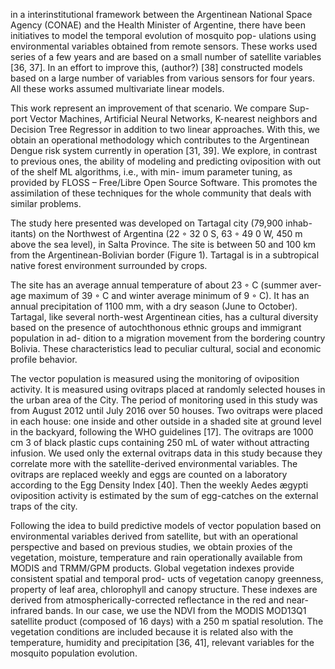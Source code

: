 


in a interinstitutional framework between the Argentinean
National Space Agency (CONAE) and the Health Minister of Argentine,
there have been initiatives to model the temporal evolution of mosquito pop-
ulations using environmental variables obtained from remote sensors. These
works used series of a few years and are based on a small number of satellite
variables [36, 37]. In an effort to improve this, (author?) [38] constructed
models based on a large number of variables from various sensors for four
years. All these works assumed multivariate linear models.


This work represent an improvement of that scenario. We compare Sup-
port Vector Machines, Artificial Neural Networks, K-nearest neighbors and
Decision Tree Regressor in addition to two linear approaches. With this,
we obtain an operational methodology which contributes to the Argentinean
Dengue risk system currently in operation [31, 39].
We explore, in contrast to previous ones, the ability of modeling and
predicting oviposition with out of the shelf ML algorithms, i.e., with min-
imum parameter tuning, as provided by FLOSS – Free/Libre Open Source
Software. This promotes the assimilation of these techniques for the whole
community that deals with similar problems.




The study here presented was developed on Tartagal city (79,900 inhab-
itants) on the Northwest of Argentina (22 ◦ 32 0 S, 63 ◦ 49 0 W, 450 m above the
sea level), in Salta Province. The site is between 50 and 100 km from the
Argentinean-Bolivian border (Figure 1). Tartagal is in a subtropical native
forest environment surrounded by crops.


The site has an average annual temperature of about 23 ◦ C (summer aver-
age maximum of 39 ◦ C and winter average minimum of 9 ◦ C). It has an annual
precipitation of 1100 mm, with a dry season (June to October). Tartagal, like
several north-west Argentinean cities, has a cultural diversity based on the
presence of autochthonous ethnic groups and immigrant population in ad-
dition to a migration movement from the bordering country Bolivia. These
characteristics lead to peculiar cultural, social and economic profile behavior.



The vector population is measured using the monitoring of oviposition
activity. It is measured using ovitraps placed at randomly selected houses in
the urban area of the City. The period of monitoring used in this study was
from August 2012 until July 2016 over 50 houses. Two ovitraps were placed
in each house: one inside and other outside in a shaded site at ground level in the backyard, following the WHO guidelines [17]. The ovitraps are 1000 cm 3
of black plastic cups containing 250 mL of water without attracting infusion.
We used only the external ovitraps data in this study because they correlate
more with the satellite-derived environmental variables. The ovitraps are
replaced weekly and eggs are counted on a laboratory according to the Egg
Density Index [40]. Then the weekly Aedes ægypti oviposition activity is
estimated by the sum of egg-catches on the external traps of the city.






Following the idea to build predictive models of vector population based
on environmental variables derived from satellite, but with an operational
perspective and based on previous studies, we obtain proxies of the vegetation, moisture, temperature and rain operationally available from MODIS
and TRMM/GPM products.
Global vegetation indexes provide consistent spatial and temporal prod-
ucts of vegetation canopy greenness, property of leaf area, chlorophyll and canopy structure. These indexes are derived from atmospherically-corrected
reflectance in the red and near-infrared bands. In our case, we use the NDVI
from the MODIS MOD13Q1 satellite product (composed of 16 days) with
a 250 m spatial resolution. The vegetation conditions are included because
it is related also with the temperature, humidity and precipitation [36, 41],
relevant variables for the mosquito population evolution.
